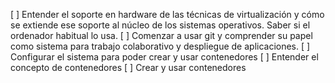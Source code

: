 [ ] Entender el soporte en hardware de las técnicas de virtualización y cómo se extiende ese soporte al núcleo de los sistemas operativos. Saber si el ordenador habitual lo usa.
[ ] Comenzar a usar git y comprender su papel como sistema para trabajo colaborativo y despliegue de aplicaciones. 
[ ] Configurar el sistema para poder crear y usar contenedores 
[ ] Entender el concepto de contenedores 
[ ] Crear y usar contenedores
